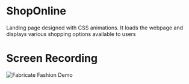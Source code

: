 # ShopOnline

Landing page designed with CSS animations. It loads the webpage and displays various shopping options available to users
<h1> Screen Recording </h1>

![Fabricate Fashion Demo](images/fabricateDemo.gif)
